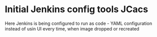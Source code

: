 # Initial Jenkins config tools JCacs
Here Jenkins is being configured to run as code - YAML configuration instead of usin UI every time, when image dropped or recreated
